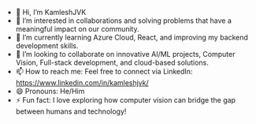 - 👋 Hi, I’m KamleshJVK
- 👀 I’m interested in collaborations and solving problems that have a meaningful impact on our community.
- 🌱 I’m currently learning Azure Cloud, React, and improving my backend development skills.
- 💞️ I’m looking to collaborate on innovative AI/ML projects, Computer Vision, Full-stack development, and cloud-based solutions.
- 📫 How to reach me: Feel free to connect via LinkedIn: https://www.linkedin.com/in/kamleshjvk/ 
- 😄 Pronouns: He/Him
- ⚡ Fun fact: I love exploring how computer vision can bridge the gap between humans and technology!

<!---
KamleshJVK/KamleshJVK is a ✨ special ✨ repository because its `README.md` (this file) appears on your GitHub profile.
You can click the Preview link to take a look at your changes.
--->
